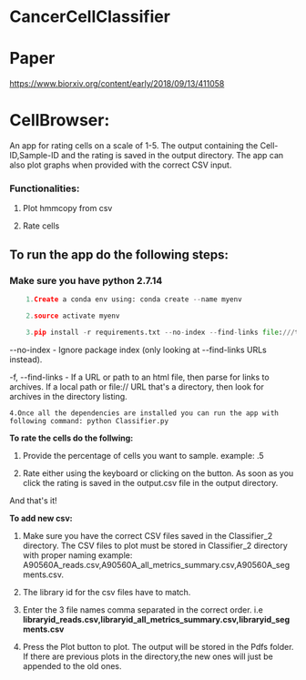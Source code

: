 # CancerCellClassifier
# Paper
https://www.biorxiv.org/content/early/2018/09/13/411058

# CellBrowser:

An app for rating cells on a scale of 1-5. The output containing the Cell-ID,Sample-ID and the rating is saved in the output directory. The app can also plot graphs when provided with the correct CSV input.



### Functionalities:

1. Plot hmmcopy from csv

2. Rate cells



## To run the app do the following steps:

### Make sure you have python 2.7.14
```python
    1.Create a conda env using: conda create --name myenv

    2.source activate myenv

    3.pip install -r requirements.txt --no-index --find-links file:///tmp/packages
```
--no-index - Ignore package index (only looking at --find-links URLs instead).

-f, --find-links <URL> - If a URL or path to an html file, then parse for links to archives. If a local path or file:// URL that's a directory, then look for archives in the directory listing.

    4.Once all the dependencies are installed you can run the app with following command: python Classifier.py

 **To rate the cells do the follwing:**

1.  Provide the percentage of cells you want to sample. example: .5


2.  Rate either using the keyboard or clicking on the button. As soon as you click the rating is saved in the output.csv file in the output directory.


And that's it!


**To add new csv:**

1. Make sure you have the correct CSV files saved in the Classifier_2 directory. The CSV files to plot must be stored in Classifier_2 directory with proper naming example: A90560A_reads.csv,A90560A_all_metrics_summary.csv,A90560A_segments.csv.


2. The library id for the csv files have to match.


3. Enter the 3 file names comma separated in the correct order. i.e **libraryid_reads.csv,libraryid_all_metrics_summary.csv,libraryid_segments.csv**


4. Press the Plot button to plot. The output will be stored in the Pdfs folder. If there are previous plots in the directory,the new ones will just be appended to the old ones.

